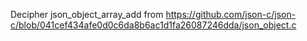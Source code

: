 Decipher json_object_array_add from
https://github.com/json-c/json-c/blob/041cef434afe0d0c6da8b6ac1d1fa26087246dda/json_object.c
